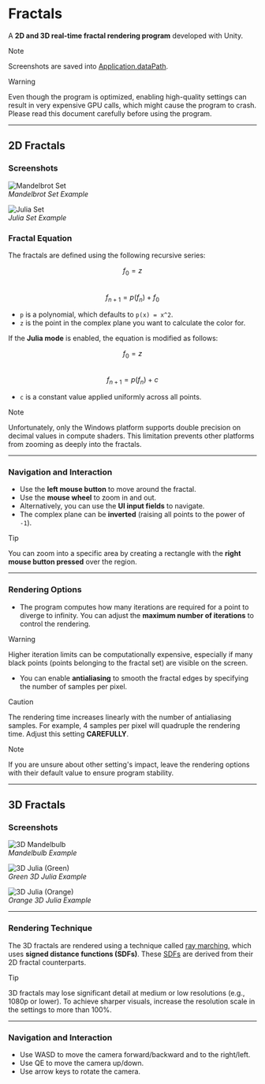 # Fractals

A **2D and 3D real-time fractal rendering program** developed with Unity.
> [!NOTE]
> Screenshots are saved into [Application.dataPath](https://docs.unity3d.com/6000.0/Documentation/ScriptReference/Application-dataPath.html).

> [!WARNING]  
> Even though the program is optimized, enabling high-quality settings can result in very expensive GPU calls, which might cause the program to crash. Please read this document carefully before using the program.

---

## 2D Fractals

### Screenshots
![Mandelbrot Set](Assets/Screenshots/Mandelbrot.png)  
*Mandelbrot Set Example*

![Julia Set](Assets/Screenshots/Julia.png)  
*Julia Set Example*

### Fractal Equation

The fractals are defined using the following recursive series:

$$ f_0 = z $$  
$$ f_{n+1} = p(f_n) + f_0 $$

- `p` is a polynomial, which defaults to `p(x) = x^2`.
- `z` is the point in the complex plane you want to calculate the color for.

If the **Julia mode** is enabled, the equation is modified as follows:

$$ f_0 = z $$  
$$ f_{n+1} = p(f_n) + c $$

- `c` is a constant value applied uniformly across all points.
> [!NOTE]  
> Unfortunately, only the Windows platform supports double precision on decimal values in compute shaders. This limitation prevents other platforms from zooming as deeply into the fractals.
---

### Navigation and Interaction

- Use the **left mouse button** to move around the fractal.
- Use the **mouse wheel** to zoom in and out.
- Alternatively, you can use the **UI input fields** to navigate.
- The complex plane can be **inverted** (raising all points to the power of `-1`).

> [!TIP]  
> You can zoom into a specific area by creating a rectangle with the **right mouse button pressed** over the region.

---

### Rendering Options

- The program computes how many iterations are required for a point to diverge to infinity. You can adjust the **maximum number of iterations** to control the rendering.
> [!WARNING] 
> Higher iteration limits can be computationally expensive, especially if many black points (points belonging to the fractal set) are visible on the screen.

- You can enable **antialiasing** to smooth the fractal edges by specifying the number of samples per pixel.
> [!CAUTION]  
> The rendering time increases linearly with the number of antialiasing samples. For example, 4 samples per pixel will quadruple the rendering time. Adjust this setting **CAREFULLY**.

> [!NOTE]  
> If you are unsure about other setting's impact, leave the rendering options with their default value to ensure program stability.

---

## 3D Fractals

### Screenshots
![3D Mandelbulb](Assets/Screenshots/Mandelbulb.png)  
*Mandelbulb Example*

![3D Julia (Green)](Assets/Screenshots/3DGreenJulia.png)  
*Green 3D Julia Example*

![3D Julia (Orange)](Assets/Screenshots/3DOrangeJulia.png)  
*Orange 3D Julia Example*

---

### Rendering Technique

The 3D fractals are rendered using a technique called [ray marching](https://iquilezles.org/articles/raymarchingdf/), which uses **signed distance functions (SDFs)**. These [SDFs](https://iquilezles.org/articles/distfunctions/) are derived from their 2D fractal counterparts.

> [!TIP]  
> 3D fractals may lose significant detail at medium or low resolutions (e.g., 1080p or lower). To achieve sharper visuals, increase the resolution scale in the settings to more than 100%.

---

### Navigation and Interaction

- Use WASD to move the camera forward/backward and to the right/left.
- Use QE to move the camera up/down.
- Use arrow keys to rotate the camera.
